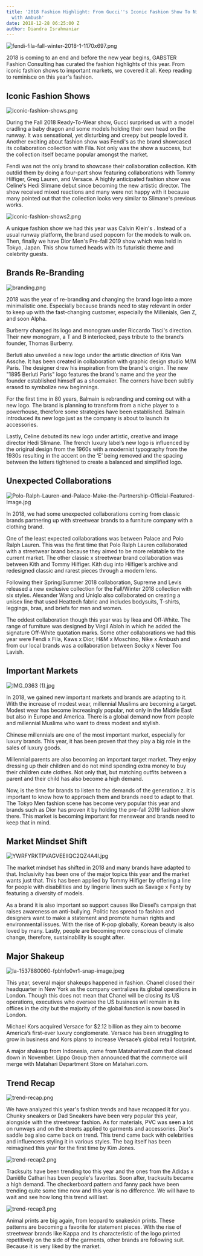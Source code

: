```yaml
---
title: '2018 Fashion Highlight: From Gucci''s Iconic Fashion Show To Nike''s Collaboration
  with Ambush'
date: 2018-12-28 06:25:00 Z
author: Diandra Israhmaniar
---
```


![fendi-fila-fall-winter-2018-1-1170x697.png](/uploads/fendi-fila-fall-winter-2018-1-1170x697.png)

2018 is coming to an end and before the new year begins, GABSTER Fashion Consulting has curated the fashion highlights of this year. From iconic fashion shows to important markets, we covered it all. Keep reading to reminisce on this year's fashion.

## Iconic Fashion Shows
![iconic-fashion-shows.png](/uploads/iconic-fashion-shows.png)

During the Fall 2018 Ready-To-Wear show, Gucci surprised us with a model cradling a baby dragon and some models holding their own head on the runway. It was sensational, yet disturbing and creepy but people loved it. Another exciting about fashion show was Fendi's as the brand showcased its collaboration collection with Fila. Not only was the show a success, but the collection itself became popular amongst the market. 

Fendi was not the only brand to showcase their collaboration collection. Kith outdid them by doing a four-part show featuring collaborations with Tommy Hilfiger, Greg Lauren, and Versace. A highly anticipated fashion show was Celine's Hedi Slimane debut since becoming the new artistic director. The show received mixed reactions and many were not happy with it because many pointed out that the collection looks very similar to Slimane's previous works. 

![iconic-fashion-shows2.png](/uploads/iconic-fashion-shows2.png)

A unique fashion show we had this year was Calvin Klein's . Instead of a usual runway platform, the brand used popcorn for the models to walk on. Then, finally we have Dior Men's Pre-fall 2019 show which was held in Tokyo, Japan. This show turned heads with its futuristic theme and celebrity guests. 

## Brands Re-Branding
![branding.png](/uploads/branding.png)

2018 was the year of re-branding and changing the brand logo into a more minimalistic one. Especially because brands need to stay relevant in order to keep up with the fast-changing customer, especially the Millenials, Gen Z, and soon Alpha. 

Burberry changed its logo and monogram under Riccardo Tisci's direction. Their new monogram, a T and B interlocked, pays tribute to the brand’s founder, Thomas Burberry. 

Berluti also unveiled a new logo under the artistic direction of Kris Van Assche. It has been created in collaboration with graphic design studio M/M Paris. The designer drew his inspiration from the brand's origin. The new "1895 Berluti Paris" logo features the brand's name and the year the founder established himself as a shoemaker. The corners have been subtly erased to symbolize new beginnings.

For the first time in 80 years, Balmain is rebranding and coming out with a new logo. The brand is planning to transform from a niche player to a powerhouse, therefore some strategies have been established. Balmain introduced its new logo just as the company is about to launch its accessories.

Lastly, Celine debuted its new logo under artistic, creative and image director Hedi Slimane. The french luxury label’s new logo is influenced by the original design from the 1960s with a modernist typography from the 1930s resulting in the accent on the ‘E’ being removed and the spacing between the letters tightened to create a balanced and simplified logo.

## Unexpected Collaborations
![Polo-Ralph-Lauren-and-Palace-Make-the-Partnership-Official-Featured-Image.jpg](/uploads/Polo-Ralph-Lauren-and-Palace-Make-the-Partnership-Official-Featured-Image.jpg)

In 2018, we had some unexpected collaborations coming from classic brands partnering up with streetwear brands to a furniture company with a clothing brand. 

One of the least expected collaborations was between Palace and Polo Ralph Lauren. This was the first time that Polo Ralph Lauren collaborated with a streetwear brand because they aimed to be more relatable to the current market. The other classic x streetwear brand collaboration was between Kith and Tommy Hilfiger.  Kith dug into Hilfiger’s archive and redesigned classic and rarest pieces through a modern lens. 

Following their Spring/Summer 2018 collaboration, Supreme and Levis released a new exclusive collection for the Fall/Winter 2018 collection with six styles. Alexander Wang and Uniqlo also collaborated on creating a unisex line that used Heattech fabric and includes bodysuits, T-shirts, leggings, bras, and briefs for men and women. 

The oddest collaboration though this year was by Ikea and Off-White. The range of furniture was designed by Virgil Abloh in which he added the signature Off-White quotation marks. Some other collaborations we had this year were Fendi x Fila, Kaws x Dior, H&M x Moschino, Nike x Ambush and from our local brands was a collaboration between Socky x Never Too Lavish. 

## Important Markets
![IMG_0363 (1).jpg](/uploads/IMG_0363%20(1).jpg)

In 2018, we gained new important markets and brands are adapting to it. With the increase of modest wear, millennial Muslims are becoming a target. Modest wear has become increasingly popular, not only in the Middle East but also in Europe and America. There is a global demand now from people and millennial Muslims who want to dress modest and stylish.

Chinese millennials are one of the most important market, especially for luxury brands. This year, it has been proven that they play a big role in the sales of luxury goods. 

Millennial parents are also becoming an important target market. They enjoy dressing up their children and do not mind spending extra money to buy their children cute clothes. Not only that, but matching outfits between a parent and their child has also become a high demand.

Now, is the time for brands to listen to the demands of the generation z. It is important to know how to approach them and brands need to adapt to that. The Tokyo Men fashion scene has become very popular this year and brands such as Dior has proven it by holding the pre-fall 2019 fashion show there. This market is becoming important for menswear and brands need to keep that in mind. 

## Market Mindset Shift
![YWRFYRKTPVAGVEEIIQC2QZ4A4I.jpg](/uploads/YWRFYRKTPVAGVEEIIQC2QZ4A4I.jpg)

The market mindset has shifted in 2018 and many brands have adapted to that. Inclusivity has been one of the major topics this year and the market wants just that. This has been applied by Tommy Hilfiger by offering a line for people with disabilities and by lingerie lines such as Savage x Fenty by featuring a diversity of models.

As a brand it is also important so support causes like Diesel‘s campaign that raises awareness on anti-bullying. Politic has spread to fashion and designers want to make a statement and promote human rights and environmental issues. With the rise of K-pop globally, Korean beauty is also loved by many. Lastly, people are becoming more conscious of climate change, therefore, sustainability is sought after.

## Major Shakeup
![la-1537880060-fpbhfo0vr1-snap-image.jpeg](/uploads/la-1537880060-fpbhfo0vr1-snap-image.jpeg)

This year, several major shakeups happened in fashion. Chanel closed their headquarter in New York as the company centralizes its global operations in London. Though this does not mean that Chanel will be closing its US operations, executives who oversee the US business will remain in its offices in the city but the majority of the global function is now based in London.

Michael Kors acquired Versace for $2.12 billion as they aim to become America’s first-ever luxury conglomerate. Versace has been struggling to grow in business and Kors plans to increase Versace’s global retail footprint.

A major shakeup from Indonesia, came from Mataharimall.com that closed down in November. Lippo Group then announced that the commerce will merge with Matahari Department Store on Matahari.com. 

## Trend Recap
![trend-recap.png](/uploads/trend-recap.png)

We have analyzed this year's fashion trends and have recapped it for you. Chunky sneakers or Dad Sneakers have been very popular this year, alongside with the streetwear fashion. As for materials, PVC was seen a lot on runways and on the streets applied to garments and accessories. Dior's saddle bag also came back on trend. This trend came back with celebrities and influencers styling it in various styles. The bag itself has been reimagined this year for the first time by Kim Jones. 

![trend-recap2.png](/uploads/trend-recap2.png)

Tracksuits have been trending too this year and the ones from the Adidas x Daniëlle Cathari has been people's favorites. Soon after, tracksuits became a high demand. The checkerboard pattern and fanny pack have been trending quite some time now and this year is no difference. We will have to wait and see how long this trend will last. 

![trend-recap3.png](/uploads/trend-recap3.png)

Animal prints are big again, from leopard to snakeskin prints. These patterns are becoming a favorite for statement pieces. With the rise of streetwear brands like Kappa and its characteristic of the logo printed repetitively on the side of the garments, other brands are following suit. Because it is very liked by the market. 

